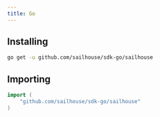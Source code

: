 ```yaml
---
title: Go
---
```


## Installing

```bash
go get -u github.com/sailhouse/sdk-go/sailhouse
```

## Importing

```go
import (
    "github.com/sailhouse/sdk-go/sailhouse"
)
```
